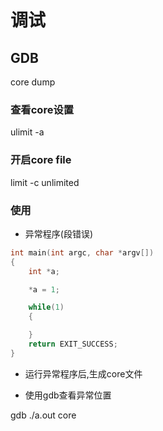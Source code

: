 # 调试


## GDB

core dump
### 查看core设置

ulimit -a


### 开启core file

limit -c unlimited

### 使用

* 异常程序(段错误)
``` C
int main(int argc, char *argv[])
{
    int *a;

    *a = 1;                                                         

    while(1)
    {

    }
    return EXIT_SUCCESS;
}

```

* 运行异常程序后,生成core文件

* 使用gdb查看异常位置

gdb ./a.out core


